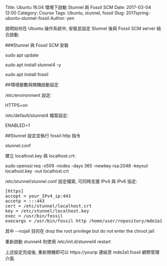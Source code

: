 Title: Ubuntu 16.04 環境下啟動 Stunnel 與 Fossil SCM
Date: 2017-03-04 12:00
Category: Course
Tags: Ubuntu, stunnel, fossil
Slug: 2017spring-ubuntu-stunnel-fossil
Author: yen

說明如何在 Ubuntu 操作系統中, 安裝並設定 Stunnel 後與 Fossil SCM server 結合啟動.

<!-- PELICAN_END_SUMMARY -->

###Stunnel 與 Fossil SCM 安裝

sudo apt update

sudo apt install stunnel4 -y

sudo apt install fossil

##環境變數與開機啟動設定

/etc/environment 設定:

 HTTPS=on

/etc/default/stunnel4 檔案設定:

ENABLED=1

##Stunnel 設定並執行 fossil http 指令

stunnel.conf

建立 localhost.key 與 localhost.crt:

sudo openssl req -x509 -nodes -days 365 -newkey rsa:2048 -keyout localhost.key -out localhost.crt

/etc/stunnel/stunnel.conf 設定檔案, 可同時支援 IPv4 與 IPv6 協定:

<pre class="brush: jscript">
[https]
accept = your_IPv4_ip:443
accetp = :::443
cert = /etc/stunnel/localhost.crt
key = /etc/stunnel/localhost.key
exec = /usr/bin/fossil
execargs = /usr/bin/fossil http /home/user/repository/mde2a1.fossil -- https --nojail
</pre>

其中 --nojail 目的在 drop the root privilege but do not enter the chroot jail

重新啟動 stunnel4 則使用 /etc/init.d/stunnel4 restart

上述設定完成後, 重新開機即可以 https://yourip 連結至 mde2a1.fossil 網際管理介面.